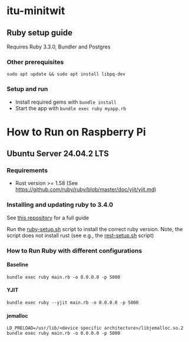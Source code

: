 # itu-minitwit

## Ruby setup guide

Requires Ruby 3.3.0, Bundler and Postgres

### Other prerequisites

```bashrc
sudo apt update && sudo apt install libpq-dev
```

### Setup and run

- Install required gems with `bundle install`
- Start the app with `bundle exec ruby myapp.rb`

# How to Run on Raspberry Pi

## Ubuntu Server 24.04.2 LTS

### Requirements
- Rust version >= 1.58 (See https://github.com/ruby/ruby/blob/master/doc/yjit/yjit.md)

### Installing and updating ruby to 3.4.0

See [this repository](https://github.com/rbenv/ruby-build) for a full guide

Run the [ruby-setup.sh](./ruby-setup.sh) script to install the correct ruby version. Note, the script does not install rust (see e.g., the [rest-setup.sh](../rust-actix/rust-setup.sh) script)

### How to Run Ruby with different configurations

#### Baseline

```
bundle exec ruby main.rb -o 0.0.0.0 -p 5000
```

#### YJIT

```
bundle exec ruby --yjit main.rb -o 0.0.0.0 -p 5000
```

#### jemalloc

```
LD_PRELOAD=/usr/lib/<device specific architecture>/libjemalloc.so.2 bundle exec ruby main.rb -o 0.0.0.0 -p 5000
```
